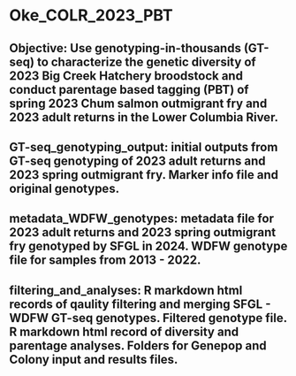 # Oke_COLR_2023_PBT
## Objective: Use genotyping-in-thousands (GT-seq) to characterize the genetic diversity of 2023 Big Creek Hatchery broodstock and conduct parentage based tagging (PBT) of spring 2023 Chum salmon outmigrant fry and 2023 adult returns in the Lower Columbia River. 
## GT-seq_genotyping_output: initial outputs from GT-seq genotyping of 2023 adult returns and 2023 spring outmigrant fry. Marker info file and original genotypes.
## metadata_WDFW_genotypes: metadata file for 2023 adult returns and 2023 spring outmigrant fry genotyped by SFGL in 2024. WDFW genotype file for samples from 2013 - 2022.
## filtering_and_analyses: R markdown html records of qaulity filtering and merging SFGL - WDFW GT-seq genotypes. Filtered genotype file. R markdown html record of diversity and parentage analyses. Folders for Genepop and Colony input and results files.  

